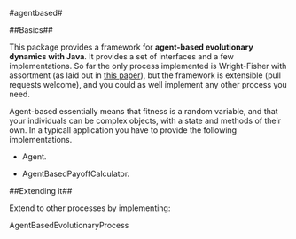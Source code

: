 #agentbased#

##Basics##

This package provides a framework for **agent-based evolutionary dynamics with Java**. It provides a set of interfaces and a few implementations. So far the only process implemented is Wright-Fisher with assortment (as laid out in [this paper](http://www.pnas.org/content/early/2012/06/01/1206694109.abstract)), but the framework is extensible (pull requests welcome), and you could as well implement any other process you need.

Agent-based essentially means that fitness is a random variable, and that your individuals can be complex objects, with a state and methods of their own. In a typicall application you have to provide the following implementations.

* Agent.

* AgentBasedPayoffCalculator.



##Extending it##

Extend to other processes by implementing: 

AgentBasedEvolutionaryProcess

